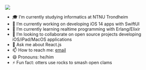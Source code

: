 ![](https://www.seattleaquarium.org/sites/default/files/images/animal/river-otter_6.png)

- 🎓 I’m currently studying informatics at NTNU Trondheim
- 🔭 I’m currently working on developing iOS 14 apps with SwiftUI
- 🌱 I’m currently learning realtime programming with Erlang/Elixir
- 👯 I’m looking to collaborate on open source projects developing iOS/iPad/MacOS applications
- 💬 Ask me about React.js
- 📫 How to reach me: [email](mailto:fredrik.malmo@icloud.com)
- 😄 Pronouns: he/him
- ⚡ Fun fact: otters use rocks to smash open clams
